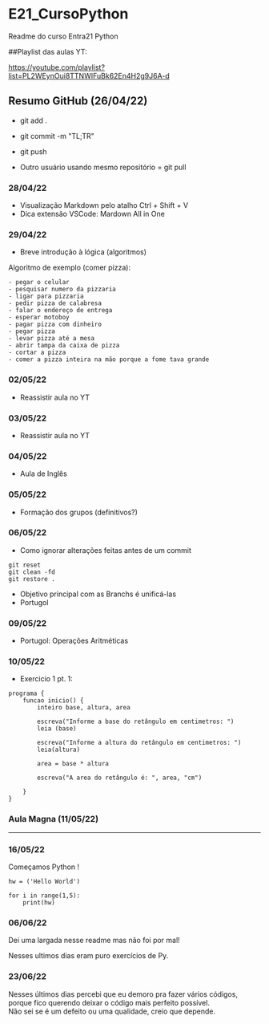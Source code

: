 # E21_CursoPython
Readme do curso Entra21 Python

##Playlist das aulas YT: 

https://youtube.com/playlist?list=PL2WEynOui8TTNWIFuBk62En4H2g9J6A-d

##  Resumo GitHub (26/04/22) 

- git add .

- git commit -m "TL;TR"

- git push

- Outro usuário usando mesmo repositório = git pull

 ### 28/04/22

 - Visualização Markdown pelo atalho Ctrl + Shift + V 
 - Dica extensão VSCode: Mardown All in One


### 29/04/22

 - Breve introdução à lógica (algoritmos)
  
  Algoritmo de exemplo (comer pizza):
 ```
 - pegar o celular 
 - pesquisar numero da pizzaria 
 - ligar para pizzaria 
 - pedir pizza de calabresa
 - falar o endereço de entrega 
 - esperar motoboy 
 - pagar pizza com dinheiro 
 - pegar pizza
 - levar pizza até a mesa
 - abrir tampa da caixa de pizza
 - cortar a pizza 
 - comer a pizza inteira na mão porque a fome tava grande 
```
### 02/05/22
 - Reassistir aula no YT

### 03/05/22
 - Reassistir aula no YT

### 04/05/22
 - Aula de Inglês

### 05/05/22
 - Formação dos grupos (definitivos?)

### 06/05/22
 - Como ignorar alterações feitas antes de um commit
 ```
 git reset
 git clean -fd
 git restore .
 ``` 
 - Objetivo principal com as Branchs é unificá-las
 - Portugol

 ### 09/05/22

 - Portugol: Operações Aritméticas

 ### 10/05/22

 - Exercicio 1 pt. 1:
```
programa {
	funcao inicio() {
		inteiro base, altura, area
		
		escreva("Informe a base do retângulo em centimetros: ")
		leia (base)
		
		escreva("Informe a altura do retângulo em centimetros: ")
		leia(altura)
		
		area = base * altura
		
		escreva("A area do retângulo é: ", area, "cm")
		
	}
}
```
### Aula Magna (11/05/22)

-----------------------------
### 16/05/22

Começamos Python ! 

```
hw = ('Hello World')

for i in range(1,5):    
    print(hw)
``` 

### 06/06/22

Dei uma largada nesse readme mas não foi por mal! 

Nesses ultimos dias eram puro exercícios de Py.

### 23/06/22
Nesses últimos dias percebi que eu demoro pra fazer vários códigos, <br /> porque fico querendo deixar o código mais perfeito possível. <br>Não sei se é um defeito ou uma qualidade, creio que depende.

